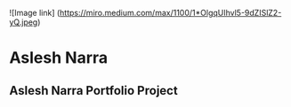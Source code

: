 
![Image link] (https://miro.medium.com/max/1100/1*OlgqUIhvl5-9dZISlZ2-yQ.jpeg)
# <h1> Aslesh Narra </h1>

## <h2>Aslesh Narra Portfolio Project </h2>
